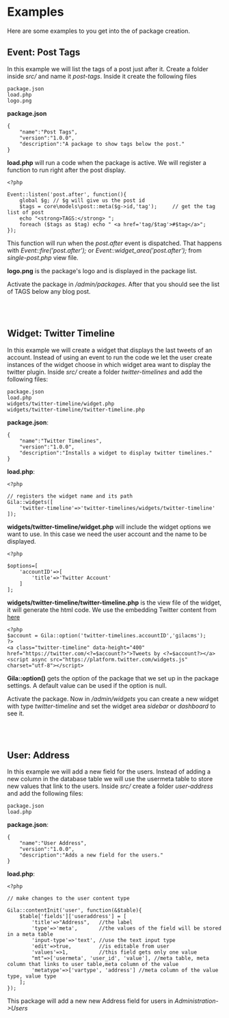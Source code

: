 
# Examples

Here are some examples to you get into the of package creation.

## Event: Post Tags

In this example we will list the tags of a post just after it. Create a folder inside *src/* and name it *post-tags*. Inside it create the following files
```
package.json
load.php
logo.png
```
**package.json**
```
{
	"name":"Post Tags",
	"version":"1.0.0",
	"description":"A package to show tags below the post."
}
```
**load.php** will run a code when the package is active. We will register a function to run right after the post display.
```
<?php

Event::listen('post.after', function(){
    global $g; // $g will give us the post id
    $tags = core\models\post::meta($g->id,'tag');     // get the tag list of post
    echo "<strong>TAGS:</strong> ";
    foreach ($tags as $tag) echo " <a href='tag/$tag'>#$tag</a>";
});
```
This function will run when the *post.after* event is dispatched. That happens with *Event::fire('post.after');* or *Event::widget_area('post.after');* from *single-post.php* view file.

**logo.png** is the package's logo and is displayed in the package list.

Activate the package in */admin/packages*. After that you should see the list of TAGS below any blog post.

<br>
<br>

## Widget: Twitter Timeline

In this example we will create a widget that displays the last tweets of an account. Instead of using an event to run the code we let the user create instances of the widget choose in which widget area want to display the twitter plugin. Inside *src/* create a folder *twitter-timelines* and add the following files:
```
package.json
load.php
widgets/twitter-timeline/widget.php
widgets/twitter-timeline/twitter-timeline.php
```
**package.json**:
```
{
	"name":"Twitter Timelines",
	"version":"1.0.0",
	"description":"Installs a widget to display twitter timelines."
}
```
**load.php**:
```
<?php

// registers the widget name and its path
Gila::widgets([
    'twitter-timeline'=>'twitter-timelines/widgets/twitter-timeline'
]);
```
**widgets/twitter-timeline/widget.php** will include the widget options we want to use. In this case we need the user account and the name to be displayed.
```
<?php

$options=[
    'accountID'=>[
        'title'=>'Twitter Account'
    ]
];
```
**widgets/twitter-timeline/twitter-timeline.php** is the view file of the widget, it will generate the html code. We use the embedding Twitter content from [here](https://publish.twitter.com)
```
<?php
$account = Gila::option('twitter-timelines.accountID','gilacms');
?>
<a class="twitter-timeline" data-height="400" href="https://twitter.com/<?=$account?>">Tweets by <?=$account?></a>
<script async src="https://platform.twitter.com/widgets.js" charset="utf-8"></script>
```
**Gila::option()** gets the option of the package that we set up in the package settings. A default value can be used if the option is null.

Activate the package. Now in */admin/widgets* you can create a new widget with type *twitter-timeline* and set the widget area *sidebar* or *dashboard* to see it.

<br>
<br>

## User: Address

In this example we will add a new field for the users. Instead of adding a new column in the database table we will use the usermeta table to store new values that link to the users. Inside *src/* create a folder *user-address* and add the following files:
```
package.json
load.php
```
**package.json**:
```
{
	"name":"User Address",
	"version":"1.0.0",
	"description":"Adds a new field for the users."
}
```
**load.php**:
```
<?php

// make changes to the user content type

Gila::contentInit('user', function(&$table){
    $table['fields']['useraddress'] = [
        'title'=>"Address",   //the label
        'type'=>'meta',       //the values of the field will be stored in a meta table
        'input-type'=>'text', //use the text input type
        'edit'=>true,         //is editable from user
        'values'=>1,          //this field gets only one value
        "mt"=>['usermeta', 'user_id', 'value'], //meta table, meta column that links to user table,meta column of the value
        'metatype'=>['vartype', 'address'] //meta column of the value type, value type
    ];
});
``` 
This package will add a new new Address field for users in *Administration->Users*
